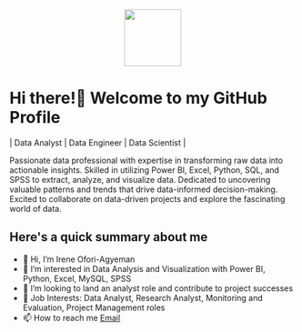 <div id="header" align="center">
  <img src="https://media.giphy.com/media/eMJXDJqSOVzQjFJ8Wv/giphy.gif" width="100"/>
</div>
 
# Hi there!👋 Welcome to my GitHub Profile #

| Data Analyst | Data Engineer | Data Scientist |

Passionate data professional with expertise in transforming raw data into actionable insights. Skilled in utilizing Power BI, Excel, Python, SQL, and SPSS to extract, analyze, and visualize data. Dedicated to uncovering valuable patterns and trends that drive data-informed decision-making. Excited to collaborate on data-driven projects and explore the fascinating world of data.

## Here's a quick summary about me ##
- 👋 Hi, I’m Irene Ofori-Agyeman
- 👀 I’m interested in Data Analysis and Visualization with Power BI, Python, Excel, MySQL, SPSS
- 💞️ I’m looking to land an analyst role and contribute to project successes
- 💼 Job Interests: Data Analyst, Research Analyst, Monitoring and Evaluation, Project Management roles
- 📫 How to reach me [Email](ireneagyeman4@gmail.com)

<!---
irene-reyn/irene-reyn is a ✨ special ✨ repository because its `README.md` (this file) appears on your GitHub profile.
You can click the Preview link to take a look at your changes.
--->
